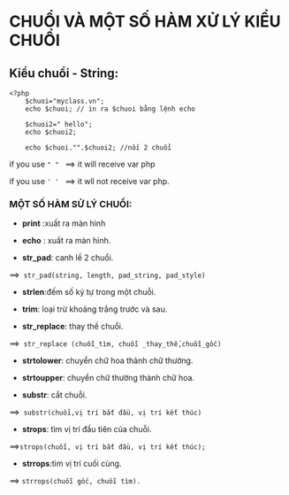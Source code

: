 # CHUỔI VÀ MỘT SỐ HÀM XỬ LÝ KIỂU CHUỔI

## Kiểu chuổi - String: 

```
<?php
    $chuoi="myclass.vn";
    echo $chuoi; // in ra $chuoi bằng lệnh echo
    
    $chuoi2=" hello";
    echo $chuoi2;
    
    echo $chuoi."".$chuoi2; //nối 2 chuổi
```

if you use `" " ` ==> it will receive var php

if you use `' ' ` ==> it wll not receive var php.

### MỘT SỐ HÀM SỬ LÝ CHUỔI:

- **print** :xuất ra màn hình

- **echo** : xuất ra màn hình.

- **str_pad**: canh lề 2 chuổi.

==>` str_pad(string, length, pad_string, pad_style)`

- **strlen**:đếm số ký tự trong một chuỗi.

- **trim**: loại trừ khoảng trắng trước và sau.

- **str_replace**: thay thế chuổi.

==>` str_replace (chuỗi_tìm, chuỗi _thay_thế,chuỗi_gốc)`

- **strtolower**: chuyển chữ hoa thành chữ thường.

- **strtoupper**: chuyển chữ thường thành chữ hoa.

- **substr**: cắt chuỗi.

==>` substr(chuổi,vị trí bắt đầu, vị trí kết thúc)`

- **strops**: tìm vị trí đầu tiên của chuỗi.

==>`strops(chuỗi, vị trí bắt đầu, vị trí kết thúc);`

- **strrops**:tìm vị trí cuối cùng.

==> `strrops(chuỗi gốc, chuỗi tìm).`

















    
